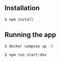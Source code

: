 

## Installation

```bash
$ npm install
```

## Running the app

```bash
$ docker compose up -d

$ npm run start:dev
```

